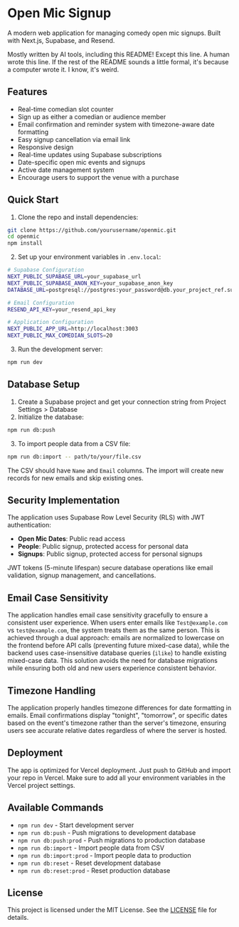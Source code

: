 # Open Mic Signup

A modern web application for managing comedy open mic signups. Built with Next.js, Supabase, and Resend.

Mostly written by AI tools, including this README! Except this line. A human wrote this line. If the rest of the README sounds a little formal, it's because a computer wrote it. I know, it's weird.

## Features

- Real-time comedian slot counter
- Sign up as either a comedian or audience member
- Email confirmation and reminder system with timezone-aware date formatting
- Easy signup cancellation via email link
- Responsive design
- Real-time updates using Supabase subscriptions
- Date-specific open mic events and signups
- Active date management system
- Encourage users to support the venue with a purchase

## Quick Start

1. Clone the repo and install dependencies:
```bash
git clone https://github.com/yourusername/openmic.git
cd openmic
npm install
```

2. Set up your environment variables in `.env.local`:
```bash
# Supabase Configuration
NEXT_PUBLIC_SUPABASE_URL=your_supabase_url
NEXT_PUBLIC_SUPABASE_ANON_KEY=your_supabase_anon_key
DATABASE_URL=postgresql://postgres:your_password@db.your_project_ref.supabase.co:5432/postgres

# Email Configuration
RESEND_API_KEY=your_resend_api_key

# Application Configuration
NEXT_PUBLIC_APP_URL=http://localhost:3003
NEXT_PUBLIC_MAX_COMEDIAN_SLOTS=20
```

3. Run the development server:
```bash
npm run dev
```

## Database Setup

1. Create a Supabase project and get your connection string from Project Settings > Database
2. Initialize the database:
```bash
npm run db:push
```

3. To import people data from a CSV file:
```bash
npm run db:import -- path/to/your/file.csv
```

The CSV should have `Name` and `Email` columns. The import will create new records for new emails and skip existing ones.

## Security Implementation

The application uses Supabase Row Level Security (RLS) with JWT authentication:

- **Open Mic Dates**: Public read access
- **People**: Public signup, protected access for personal data
- **Signups**: Public signup, protected access for personal signups

JWT tokens (5-minute lifespan) secure database operations like email validation, signup management, and cancellations.

## Email Case Sensitivity

The application handles email case sensitivity gracefully to ensure a consistent user experience. When users enter emails like `Test@example.com` vs `test@example.com`, the system treats them as the same person. This is achieved through a dual approach: emails are normalized to lowercase on the frontend before API calls (preventing future mixed-case data), while the backend uses case-insensitive database queries (`ilike`) to handle existing mixed-case data. This solution avoids the need for database migrations while ensuring both old and new users experience consistent behavior.

## Timezone Handling

The application properly handles timezone differences for date formatting in emails. Email confirmations display "tonight", "tomorrow", or specific dates based on the event's timezone rather than the server's timezone, ensuring users see accurate relative dates regardless of where the server is hosted.

## Deployment

The app is optimized for Vercel deployment. Just push to GitHub and import your repo in Vercel. Make sure to add all your environment variables in the Vercel project settings.

## Available Commands

- `npm run dev` - Start development server
- `npm run db:push` - Push migrations to development database
- `npm run db:push:prod` - Push migrations to production database
- `npm run db:import` - Import people data from CSV
- `npm run db:import:prod` - Import people data to production
- `npm run db:reset` - Reset development database
- `npm run db:reset:prod` - Reset production database

## License

This project is licensed under the MIT License. See the [LICENSE](LICENSE) file for details.
